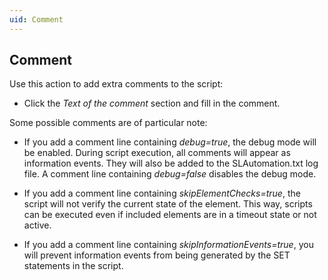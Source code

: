 ```yaml
---
uid: Comment
---
```


## Comment

Use this action to add extra comments to the script:

- Click the *Text of the comment* section and fill in the comment.

Some possible comments are of particular note:

- If you add a comment line containing *debug=true*, the debug mode will be enabled. During script execution, all comments will appear as information events. They will also be added to the SLAutomation.txt log file. A comment line containing *debug=false* disables the debug mode.

- If you add a comment line containing *skipElementChecks=true*, the script will not verify the current state of the element. This way, scripts can be executed even if included elements are in a timeout state or not active.

- If you add a comment line containing *skipInformationEvents=true*, you will prevent information events from being generated by the SET statements in the script.
